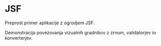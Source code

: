 # JSF

Preprost primer aplikacije z ogrodjem JSF.

Demonstracija povezovanja vizualnih gradnikov z zrnom, validatorjev in konverterjev.